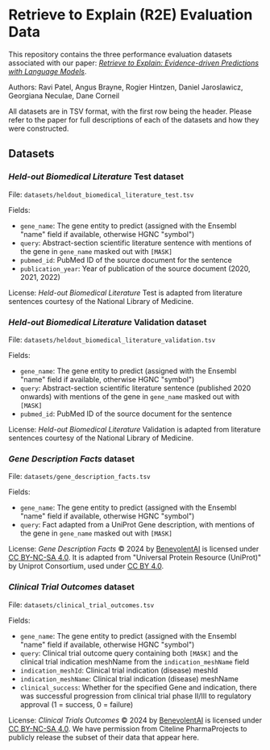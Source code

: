 # Retrieve to Explain (R2E) Evaluation Data

This repository contains the three performance evaluation datasets associated with our paper: [*Retrieve to Explain: Evidence-driven Predictions with Language Models*](https://arxiv.org/abs/2402.04068).

Authors: Ravi Patel, Angus Brayne, Rogier Hintzen, Daniel Jaroslawicz, Georgiana Neculae, Dane Corneil

All datasets are in TSV format, with the first row being the header. Please refer to the paper for full descriptions of each of the datasets and how they were constructed.

## Datasets

### *Held-out Biomedical Literature* Test dataset

File: `datasets/heldout_biomedical_literature_test.tsv`

Fields:
- `gene_name`: The gene entity to predict (assigned with the Ensembl "name" field if available, otherwise HGNC "symbol")
- `query`: Abstract-section scientific literature sentence with mentions of the gene in `gene_name` masked out with `[MASK]`
- `pubmed_id`: PubMed ID of the source document for the sentence
- `publication_year`: Year of publication of the source document (2020, 2021, 2022)

License: *Held-out Biomedical Literature* Test is adapted from literature sentences courtesy of the National Library of Medicine.

### *Held-out Biomedical Literature* Validation dataset 

File: `datasets/heldout_biomedical_literature_validation.tsv`

Fields:
- `gene_name`: The gene entity to predict (assigned with the Ensembl "name" field if available, otherwise HGNC "symbol")
- `query`: Abstract-section scientific literature sentence (published 2020 onwards) with mentions of the gene in `gene_name` masked out with `[MASK]`
- `pubmed_id`: PubMed ID of the source document for the sentence

License: *Held-out Biomedical Literature* Validation is adapted from literature sentences courtesy of the National Library of Medicine.

### *Gene Description Facts* dataset

File: `datasets/gene_description_facts.tsv`

Fields:
- `gene_name`: The gene entity to predict (assigned with the Ensembl "name" field if available, otherwise HGNC "symbol")
- `query`: Fact adapted from a UniProt Gene description, with mentions of the gene in `gene_name` masked out with `[MASK]`

License: *Gene Description Facts* © 2024 by [BenevolentAI](https://www.benevolent.com/) is licensed under [CC BY-NC-SA 4.0](http://creativecommons.org/licenses/by-nc-sa/4.0/). It is adapted from "Universal Protein Resource (UniProt)" by Uniprot Consortium, used under [CC BY 4.0](https://creativecommons.org/licenses/by/4.0/).

### *Clinical Trial Outcomes* dataset

File: `datasets/clinical_trial_outcomes.tsv`

Fields:
- `gene_name`: The gene entity to predict (assigned with the Ensembl "name" field if available, otherwise HGNC "symbol")
- `query`: Clinical trial outcome query containing both `[MASK]` and the clinical trial indication meshName from the `indication_meshName` field
- `indication_meshId`: Clinical trial indication (disease) meshId
- `indication_meshName`: Clinical trial indication (disease) meshName
- `clinical_success`: Whether for the specified Gene and indication, there was successful progression from clinical trial phase II/III to regulatory approval (1 = success, 0 = failure)

License: *Clinical Trials Outcomes* © 2024 by [BenevolentAI](https://www.benevolent.com/) is licensed under [CC BY-NC-SA 4.0](http://creativecommons.org/licenses/by-nc-sa/4.0/). We have permission from Citeline PharmaProjects to publicly release the subset of their data that appear here.